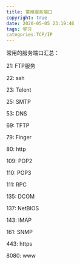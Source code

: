 ```yaml
---
title: 常用服务端口
copyright: true
date: 2020-05-05 23:19:46
tags: 学习
categories:TCP/IP
---
```


常用的服务端口汇总：<!-- more -->

21: FTP服务

22: ssh

23: Telent

25: SMTP

53: DNS

69: TFTP

79: Finger

80: http

109: POP2

110: POP3

111: RPC

135: DCOM

137: NetBIOS

143: IMAP

161: SNMP

443: https

8080: www
